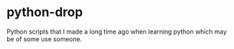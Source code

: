 # python-drop
Python scripts that I made a long time ago when learning python which may be of some use someone.
